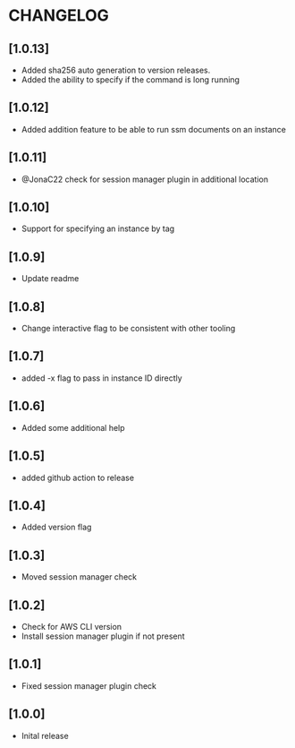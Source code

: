 # CHANGELOG

## [1.0.13]

- Added sha256 auto generation to version releases. 
- Added the ability to specify if the command is long running

## [1.0.12]

- Added addition feature to be able to run ssm documents on an instance

## [1.0.11]

- @JonaC22 check for session manager plugin in additional location

## [1.0.10]

- Support for specifying an instance by tag

## [1.0.9]

- Update readme

## [1.0.8]

- Change interactive flag to be consistent with other tooling

## [1.0.7]

- added -x flag to pass in instance ID directly

## [1.0.6]

- Added some additional help

## [1.0.5]

- added github action to release

## [1.0.4]

- Added version flag

## [1.0.3]

- Moved session manager check

## [1.0.2]

- Check for AWS CLI version
- Install session manager plugin if not present

## [1.0.1]

- Fixed session manager plugin check

## [1.0.0]

- Inital release
